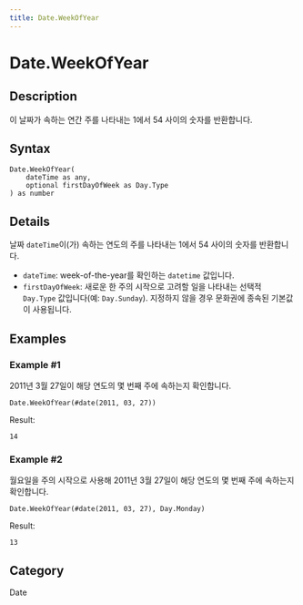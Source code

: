 ```yaml
---
title: Date.WeekOfYear
---
```


# Date.WeekOfYear


## Description

이 날짜가 속하는 연간 주를 나타내는 1에서 54 사이의 숫자를 반환합니다.


## Syntax

```powerquery
Date.WeekOfYear(
    dateTime as any,
    optional firstDayOfWeek as Day.Type
) as number
```


## Details

날짜 <code>dateTime</code>이(가) 속하는 연도의 주를 나타내는 1에서 54 사이의 숫자를 반환합니다. <ul>        <li><code>dateTime</code>: week-of-the-year를 확인하는 <code>datetime</code> 값입니다.</li>        <li><code>firstDayOfWeek</code>: 새로운 한 주의 시작으로 고려할 일을 나타내는 선택적 <code>Day.Type</code> 값입니다(예: <code>Day.Sunday</code>). 지정하지 않을 경우 문화권에 종속된 기본값이 사용됩니다.</li>      </ul>


## Examples

### Example #1 
2011년 3월 27일이 해당 연도의 몇 번째 주에 속하는지 확인합니다.
```powerquery
Date.WeekOfYear(#date(2011, 03, 27))
```

Result: 
```powerquery
14
```


### Example #2 
월요일을 주의 시작으로 사용해 2011년 3월 27일이 해당 연도의 몇 번째 주에 속하는지 확인합니다.
```powerquery
Date.WeekOfYear(#date(2011, 03, 27), Day.Monday)
```

Result: 
```powerquery
13
```




## Category
Date
